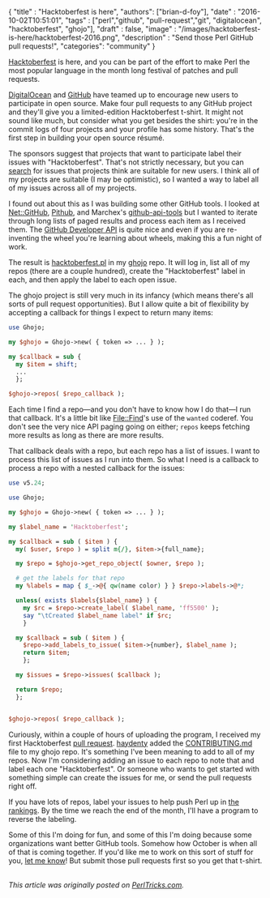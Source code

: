 
  {
    "title"  : "Hacktoberfest is here",
    "authors": ["brian-d-foy"],
    "date"   : "2016-10-02T10:51:01",
    "tags"   : ["perl","github", "pull-request","git", "digitalocean", "hacktoberfest", "ghojo"],
    "draft"  : false,
    "image"  : "/images/hacktoberfest-is-here/hacktoberfest-2016.png",
    "description" : "Send those Perl GitHub pull requests!",
    "categories": "community"
  }

[Hacktoberfest](https://hacktoberfest.digitalocean.com/) is here, and you can be part of the effort to make Perl the most popular language in the month long festival of patches and pull requests.

[DigitalOcean](https://www.digitalocean.com/) and [GitHub](https://www.github.com/) have teamed up to encourage new users to participate in open source. Make four pull requests to any GitHub project and they'll give you a limited-edition Hacktoberfest t-shirt. It might not sound like much, but consider what you get besides the shirt: you're in the commit logs of four projects and your profile has some history. That's the first step in building your open source résumé.

The sponsors suggest that projects that want to participate label their issues with "Hacktoberfest". That's not strictly necessary, but you can [search](https://github.com/search?q=state%3Aopen+label%3Ahacktoberfest&type=Issues) for issues that projects think are suitable for new users. I think all of my projects are suitable (I may be optimistic), so I wanted a way to label all of my issues across all of my projects.

I found out about this as I was building some other GitHub tools. I looked at [Net::GitHub](https://www.metacpan.org/module/Net::GitHub), [Pithub](https://www.metacpan.org/module/Pithub), and Marchex's [github-api-tools](https://github.com/marchex/github-api-tools) but I wanted to iterate through long lists of paged results and process each item as I received them. The [GitHub Developer API](https://developer.github.com/v3/) is quite nice and even if you are re-inventing the wheel you're learning about wheels, making this a fun night of work.

The result is [hacktoberfest.pl](https://github.com/briandfoy/ghojo/blob/master/examples/hacktoberfest.pl) in my [ghojo](https://github.com/briandfoy/ghojo) repo. It will log in, list all of my repos (there are a couple hundred), create the "Hacktoberfest" label in each, and then apply the label to each open issue.

The ghojo project is still very much in its infancy (which means there's all sorts of pull request opportunities). But I allow quite a bit of flexibility by accepting a callback for things I expect to return many items:

```perl
use Ghojo;

my $ghojo = Ghojo->new( { token => ... } );

my $callback = sub {
  my $item = shift;
  ...
  };

$ghojo->repos( $repo_callback );
```

Each time I find a repo—and you don't have to know how I do that—I run that callback. It's a little bit like [File::Find](https://www.metacpan.org/module/File::Find)'s use of the `wanted` coderef. You don't see the very nice API paging going on either; `repos` keeps fetching more results as long as there are more results.

That callback deals with a repo, but each repo has a list of issues. I want to process this list of issues as I run into them. So what I need is a callback to process a repo with a nested callback for the issues:

```perl
use v5.24;

use Ghojo;

my $ghojo = Ghojo->new( { token => ... } );

my $label_name = 'Hacktoberfest';

my $callback = sub ( $item ) {
  my( $user, $repo ) = split m{/}, $item->{full_name};

  my $repo = $ghojo->get_repo_object( $owner, $repo );

  # get the labels for that repo
  my %labels = map { $_->@{ qw(name color) } } $repo->labels->@*;

  unless( exists $labels{$label_name} ) {
    my $rc = $repo->create_label( $label_name, 'ff5500' );
    say "\tCreated $label_name label" if $rc;
    }

  my $callback = sub ( $item ) {
    $repo->add_labels_to_issue( $item->{number}, $label_name );
    return $item;
    };

  my $issues = $repo->issues( $callback );

  return $repo;
  };


$ghojo->repos( $repo_callback );
```

Curiously, within a couple of hours of uploading the program, I received my first Hacktoberfest [pull request](https://github.com/briandfoy/ghojo/pull/14). [haydenty](https://github.com/haydenty) added the [CONTRIBUTING.md](https://github.com/briandfoy/ghojo/blob/master/CONTRIBUTING.md) file to my ghojo repo. It's something I've been meaning to add to all of my repos. Now I'm considering adding an issue to each repo to note that and label each one "Hacktoberfest". Or someone who wants to get started with something simple can create the issues for me, or send the pull requests right off.

If you have lots of repos, label your issues to help push Perl up in [the rankings](https://github.com/search?q=state%3Aopen+label%3Ahacktoberfest&type=Issues). By the time we reach the end of the month, I'll have a program to reverse the labeling.

Some of this I'm doing for fun, and some of this I'm doing because some organizations want better GitHub tools. Somehow how October is when all of that is coming together. If you'd like me to work on this sort of stuff for you, [let me know](mailto:brian.d.foy@gmail.com)! But submit those pull requests first so you get that t-shirt.

\
*This article was originally posted on [PerlTricks.com](http://perltricks.com).*
